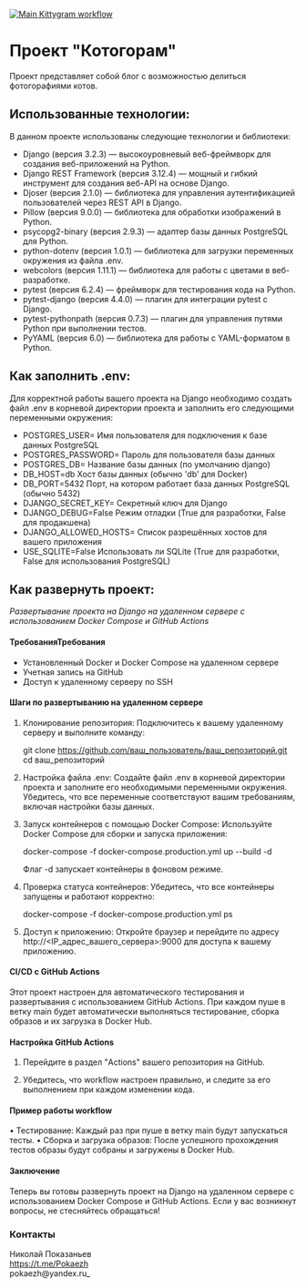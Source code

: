 [![Main Kittygram workflow](https://github.com/Pokaezh/kittygram_final/actions/workflows/main.yml/badge.svg)](https://github.com/Pokaezh/kittygram_final/actions/workflows/main.yml) 

# Проект "Котогорам"

Проект представляет собой блог с возможностью делиться фотогорафиями котов.

## Использованные технологии:

В данном проекте использованы следующие технологии и библиотеки:

- Django (версия 3.2.3) — высокоуровневый веб-фреймворк для создания веб-приложений на Python.
- Django REST Framework (версия 3.12.4) — мощный и гибкий инструмент для создания веб-API на основе Django.
- Djoser (версия 2.1.0) — библиотека для управления аутентификацией пользователей через REST API в Django.
- Pillow (версия 9.0.0) — библиотека для обработки изображений в Python.
- psycopg2-binary (версия 2.9.3) — адаптер базы данных PostgreSQL для Python.
- python-dotenv (версия 1.0.1) — библиотека для загрузки переменных окружения из файла .env.
- webcolors (версия 1.11.1) — библиотека для работы с цветами в веб-разработке.
- pytest (версия 6.2.4) — фреймворк для тестирования кода на Python.
- pytest-django (версия 4.4.0) — плагин для интеграции pytest с Django.
- pytest-pythonpath (версия 0.7.3) — плагин для управления путями Python при выполнении тестов.
- PyYAML (версия 6.0) — библиотека для работы с YAML-форматом в Python.

## Как заполнить .env:
Для корректной работы вашего проекта на Django необходимо создать файл .env в корневой директории проекта и заполнить его следующими переменными окружения:

- POSTGRES_USER=           Имя пользователя для подключения к базе данных PostgreSQL
- POSTGRES_PASSWORD=       Пароль для пользователя базы данных
- POSTGRES_DB=             Название базы данных (по умолчанию django)
- DB_HOST=db               Хост базы данных (обычно 'db' для Docker)
- DB_PORT=5432             Порт, на котором работает база данных PostgreSQL (обычно 5432)
- DJANGO_SECRET_KEY=       Секретный ключ для Django
- DJANGO_DEBUG=False       Режим отладки (True для разработки, False для продакшена)
- DJANGO_ALLOWED_HOSTS=    Список разрешённых хостов для вашего приложения
- USE_SQLITE=False         Использовать ли SQLite (True для разработки, False для использования PostgreSQL)

## Как развернуть проект:

*Развертывание проекта на Django на удаленном сервере с использованием Docker Compose и GitHub Actions*

#### ТребованияТребования

- Установленный Docker и Docker Compose на удаленном сервере
- Учетная запись на GitHub
- Доступ к удаленному серверу по SSH

#### Шаги по развертыванию на удаленном сервере

1. Клонирование репозитория:
   Подключитесь к вашему удаленному серверу и выполните команду:
   
   git clone https://github.com/ваш_пользователь/ваш_репозиторий.git
   cd ваш_репозиторий
   

2. Настройка файла .env:
   Создайте файл .env в корневой директории проекта и заполните его необходимыми переменными окружения. Убедитесь, что все переменные соответствуют вашим требованиям, включая настройки базы данных.

3. Запуск контейнеров с помощью Docker Compose:
   Используйте Docker Compose для сборки и запуска приложения:
   
   docker-compose -f docker-compose.production.yml up --build -d
   
   Флаг -d запускает контейнеры в фоновом режиме.

4. Проверка статуса контейнеров:
   Убедитесь, что все контейнеры запущены и работают корректно:
   
   docker-compose -f docker-compose.production.yml ps
   

5. Доступ к приложению:
   Откройте браузер и перейдите по адресу http://<IP_адрес_вашего_сервера>:9000 для доступа к вашему приложению.

#### CI/CD с GitHub Actions

Этот проект настроен для автоматического тестирования и развертывания с использованием GitHub Actions. При каждом пуше в ветку main будет автоматически выполняться тестирование, сборка образов и их загрузка в Docker Hub.

#### Настройка GitHub Actions

1. Перейдите в раздел "Actions" вашего репозитория на GitHub.

2. Убедитесь, что workflow настроен правильно, и следите за его выполнением при каждом изменении кода.

#### Пример работы workflow

• Тестирование: Каждый раз при пуше в ветку main будут запускаться тесты.
• Сборка и загрузка образов: После успешного прохождения тестов образы будут собраны и загружены в Docker Hub.

#### Заключение

Теперь вы готовы развернуть проект на Django на удаленном сервере с использованием Docker Compose и GitHub Actions. Если у вас возникнут вопросы, не стесняйтесь обращаться!

### Контакты
Николай Показаньев   
https://t.me/Pokaezh   
pokaezh@yandex.ru_
